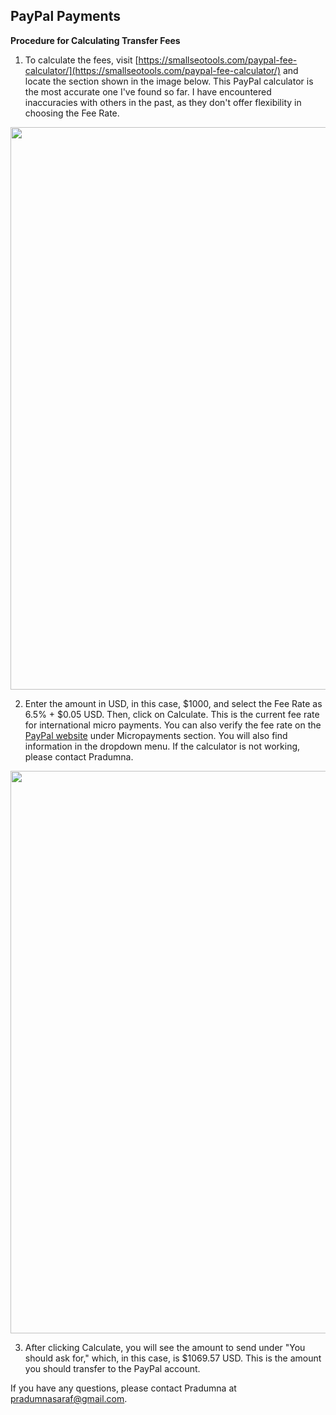 ## PayPal Payments

**Procedure for Calculating Transfer Fees**

1) To calculate the fees, visit [https://smallseotools.com/paypal-fee-calculator/](https://smallseotools.com/paypal-fee-calculator/) and locate the section shown in the image below. This PayPal calculator is the most accurate one I've found so far. I have encountered inaccuracies with others in the past, as they don't offer flexibility in choosing the Fee Rate.

<p align="center">
<img src="./paypal-1.png" width="900">
</p>

2) Enter the amount in USD, in this case, $1000, and select the Fee Rate as 6.5% + $0.05 USD. Then, click on Calculate. This is the current fee rate for international micro payments. You can also verify the fee rate on the [PayPal website](https://www.paypal.com/in/webapps/mpp/merchant-fees) under Micropayments section. You will also find information in the dropdown menu. If the calculator is not working, please contact Pradumna.

<p align="center">
<img src="./paypal-2.png" width="900">
</p>

3) After clicking Calculate, you will see the amount to send under "You should ask for," which, in this case, is $1069.57 USD. This is the amount you should transfer to the PayPal account.

If you have any questions, please contact Pradumna at pradumnasaraf@gmail.com.
